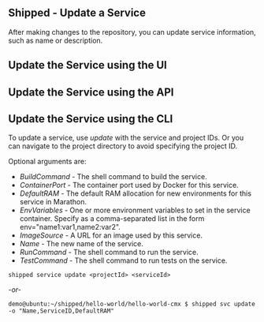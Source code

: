 ## Shipped - Update a Service

After making changes to the repository, you can update service information, such as name or description.




## Update the Service using the UI






## Update the Service using the API





## Update the Service using the CLI

To update a service, use *update* with the service and project IDs. Or you can  navigate to the project directory to avoid specifying the project ID.

Optional arguments are:

- *BuildCommand* - The shell command to build the service.
- *ContainerPort* - The container port used by Docker for this service.
- *DefaultRAM* - The default RAM allocation for new environments for this service in Marathon.
- *EnvVariables* -  One or more environment variables to set in the service container.  Specify as a comma-separated list in the form env="name1:var1,name2:var2".
- *ImageSource* - A URL for an image used by this service. 
- *Name* - The new name of the service.
- *RunCommand* - The shell command to run the service.
- *TestCommand* - The shell command to run tests on the service.


<!-- inserted so the following renders correctly -->

	shipped service update <projectId> <serviceId>

*-or-*   

	demo@ubuntu:~/shipped/hello-world/hello-world-cmx $ shipped svc update -o "Name,ServiceID,DefaultRAM"

